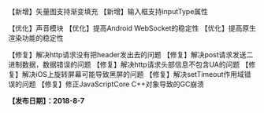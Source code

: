 【新增】矢量图支持渐变填充
【新增】输入框支持inputType属性

【优化】声音模块
【优化】提高Android WebSocket的稳定性
【优化】提高原生渲染功能的稳定性

【修复】解决http请求没有把header发出去的问题
【修复】解决post请求发送二进制数据，数据错误的问题
【修复】解决http请求头部信息不包含UA的问题
【修复】解决iOS上旋转屏幕可能导致黑屏的问题
【修复】解决setTimeout作用域错误的问题
【修复】修正JavaScriptCore C++对象导致的GC崩溃

**【发布日期】：2018-8-7**

